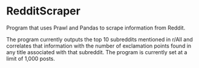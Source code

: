 # RedditScraper
Program that uses Prawl and Pandas to scrape information from Reddit.

The program currently outputs the top 10 subreddits mentioned in r/All and correlates that information with the number of
exclamation points found in any title associated with that subreddit. The program is currently set at a limit of 1,000 posts.
